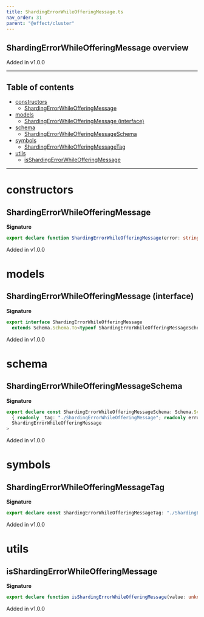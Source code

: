 ```yaml
---
title: ShardingErrorWhileOfferingMessage.ts
nav_order: 31
parent: "@effect/cluster"
---
```


## ShardingErrorWhileOfferingMessage overview

Added in v1.0.0

---

<h2 class="text-delta">Table of contents</h2>

- [constructors](#constructors)
  - [ShardingErrorWhileOfferingMessage](#shardingerrorwhileofferingmessage)
- [models](#models)
  - [ShardingErrorWhileOfferingMessage (interface)](#shardingerrorwhileofferingmessage-interface)
- [schema](#schema)
  - [ShardingErrorWhileOfferingMessageSchema](#shardingerrorwhileofferingmessageschema)
- [symbols](#symbols)
  - [ShardingErrorWhileOfferingMessageTag](#shardingerrorwhileofferingmessagetag)
- [utils](#utils)
  - [isShardingErrorWhileOfferingMessage](#isshardingerrorwhileofferingmessage)

---

# constructors

## ShardingErrorWhileOfferingMessage

**Signature**

```ts
export declare function ShardingErrorWhileOfferingMessage(error: string): ShardingErrorWhileOfferingMessage
```

Added in v1.0.0

# models

## ShardingErrorWhileOfferingMessage (interface)

**Signature**

```ts
export interface ShardingErrorWhileOfferingMessage
  extends Schema.Schema.To<typeof ShardingErrorWhileOfferingMessageSchema_> {}
```

Added in v1.0.0

# schema

## ShardingErrorWhileOfferingMessageSchema

**Signature**

```ts
export declare const ShardingErrorWhileOfferingMessageSchema: Schema.Schema<
  { readonly _tag: "./ShardingErrorWhileOfferingMessage"; readonly error: string },
  ShardingErrorWhileOfferingMessage
>
```

Added in v1.0.0

# symbols

## ShardingErrorWhileOfferingMessageTag

**Signature**

```ts
export declare const ShardingErrorWhileOfferingMessageTag: "./ShardingErrorWhileOfferingMessage"
```

Added in v1.0.0

# utils

## isShardingErrorWhileOfferingMessage

**Signature**

```ts
export declare function isShardingErrorWhileOfferingMessage(value: unknown): value is ShardingErrorWhileOfferingMessage
```

Added in v1.0.0
